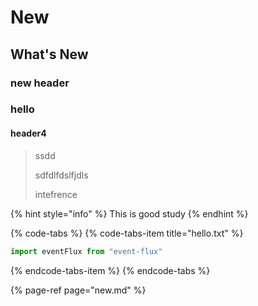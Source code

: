 # New

## What's New

### new header

### hello

#### header4

> ssdd
>
> sdfdlfdslfjdls
>
> intefrence

{% hint style="info" %}
This is good study
{% endhint %}

{% code-tabs %}
{% code-tabs-item title="hello.txt" %}
```typescript
import eventFlux from "event-flux"
```
{% endcode-tabs-item %}
{% endcode-tabs %}

{% page-ref page="new.md" %}

